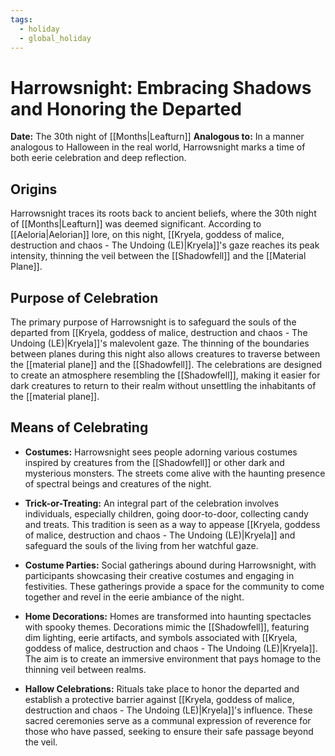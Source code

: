 ```yaml
---
tags:
  - holiday
  - global_holiday
---
```

# Harrowsnight: Embracing Shadows and Honoring the Departed

**Date:** The 30th night of [[Months|Leafturn]]
**Analogous to:** In a manner analogous to Halloween in the real world, Harrowsnight marks a time of both eerie celebration and deep reflection.
## Origins

Harrowsnight traces its roots back to ancient beliefs, where the 30th night of [[Months|Leafturn]] was deemed significant. According to [[Aeloria|Aelorian]] lore, on this night, [[Kryela, goddess of malice, destruction and chaos - The Undoing (LE)|Kryela]]'s gaze reaches its peak intensity, thinning the veil between the [[Shadowfell]] and the [[Material Plane]].

## Purpose of Celebration

The primary purpose of Harrowsnight is to safeguard the souls of the departed from [[Kryela, goddess of malice, destruction and chaos - The Undoing (LE)|Kryela]]'s malevolent gaze. The thinning of the boundaries between planes during this night also allows creatures to traverse between the [[material plane]] and the [[Shadowfell]]. The celebrations are designed to create an atmosphere resembling the [[Shadowfell]], making it easier for dark creatures to return to their realm without unsettling the inhabitants of the [[material plane]].

## Means of Celebrating

- **Costumes:** Harrowsnight sees people adorning various costumes inspired by creatures from the [[Shadowfell]] or other dark and mysterious monsters. The streets come alive with the haunting presence of spectral beings and creatures of the night.

- **Trick-or-Treating:** An integral part of the celebration involves individuals, especially children, going door-to-door, collecting candy and treats. This tradition is seen as a way to appease [[Kryela, goddess of malice, destruction and chaos - The Undoing (LE)|Kryela]] and safeguard the souls of the living from her watchful gaze.

- **Costume Parties:** Social gatherings abound during Harrowsnight, with participants showcasing their creative costumes and engaging in festivities. These gatherings provide a space for the community to come together and revel in the eerie ambiance of the night.

- **Home Decorations:** Homes are transformed into haunting spectacles with spooky themes. Decorations mimic the [[Shadowfell]], featuring dim lighting, eerie artifacts, and symbols associated with [[Kryela, goddess of malice, destruction and chaos - The Undoing (LE)|Kryela]]. The aim is to create an immersive environment that pays homage to the thinning veil between realms.

- **Hallow Celebrations:** Rituals take place to honor the departed and establish a protective barrier against [[Kryela, goddess of malice, destruction and chaos - The Undoing (LE)|Kryela]]'s influence. These sacred ceremonies serve as a communal expression of reverence for those who have passed, seeking to ensure their safe passage beyond the veil.

